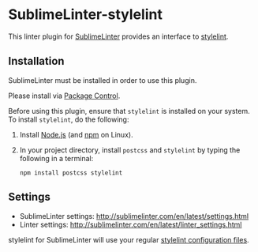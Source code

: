 SublimeLinter-stylelint
================================

This linter plugin for [SublimeLinter](https://github.com/SublimeLinter/SublimeLinter) provides an interface to [stylelint](https://stylelint.io/).


## Installation
SublimeLinter must be installed in order to use this plugin. 

Please install via [Package Control](https://packagecontrol.io).

Before using this plugin, ensure that `stylelint` is installed on your system. To install `stylelint`, do the following:

1. Install [Node.js](http://nodejs.org) (and [npm](https://github.com/joyent/node/wiki/Installing-Node.js-via-package-manager) on Linux).
2. In your project directory, install `postcss` and `stylelint` by typing the following in a terminal:
   
   ```
   npm install postcss stylelint
   ```


## Settings

- SublimeLinter settings: http://sublimelinter.com/en/latest/settings.html
- Linter settings: http://sublimelinter.com/en/latest/linter_settings.html

stylelint for SublimeLinter will use your regular [stylelint configuration files](https://stylelint.io/user-guide/#configuration).

